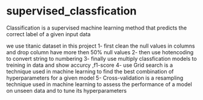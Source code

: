 # supervised_classfication
Classification is a supervised machine learning method that predicts the correct label of a given input data

we use titanic dataset in this project 
1- first clean the null values in columns and drop column have more then 50% null values 
2- then use hotencoding to convert string to numbering 
3- finally use multiply classfication models to treining in data and show accurcy ,f1-score 
4- use Grid search is a technique used in machine learning to find the best combination of hyperparameters for a given model
5- Cross-validation is a resampling technique used in machine learning to assess the performance of a model on unseen data and to tune its hyperparameters

